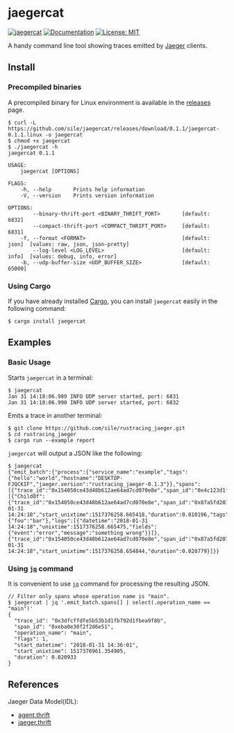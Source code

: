 jaegercat
=========

[![jaegercat](https://img.shields.io/crates/v/jaegercat.svg)](https://crates.io/crates/jaegercat)
[![Documentation](https://docs.rs/jaegercat/badge.svg)](https://docs.rs/jaegercat)
[![License: MIT](https://img.shields.io/badge/license-MIT-blue.svg)](LICENSE)

A handy command line tool showing traces emitted by [Jaeger][jaeger] clients.

Install
--------

### Precompiled binaries

A precompiled binary for Linux environment is available in the [releases] page.

```console
$ curl -L https://github.com/sile/jaegercat/releases/download/0.1.1/jaegercat-0.1.1.linux -o jaegercat
$ chmod +x jaegercat
$ ./jaegercat -h
jaegercat 0.1.1

USAGE:
    jaegercat [OPTIONS]

FLAGS:
    -h, --help       Prints help information
    -V, --version    Prints version information

OPTIONS:
        --binary-thrift-port <BINARY_THRIFT_PORT>       [default: 6832]
        --compact-thrift-port <COMPACT_THRIFT_PORT>     [default: 6831]
    -f, --format <FORMAT>                               [default: json]  [values: raw, json, json-pretty]
        --log-level <LOG_LEVEL>                         [default: info]  [values: debug, info, error]
    -b, --udp-buffer-size <UDP_BUFFER_SIZE>             [default: 65000]
```

### Using Cargo

If you have already installed [Cargo][cargo], you can install `jaegercat` easily in the following command:

```console
$ cargo install jaegercat
```

Examples
--------

### Basic Usage

Starts `jaegercat` in a terminal:

```console
$ jaegercat
Jan 31 14:18:06.989 INFO UDP server started, port: 6831
Jan 31 14:18:06.990 INFO UDP server started, port: 6832
```

Emits a trace in another terminal:
```console
$ git clone https://github.com/sile/rustracing_jaeger.git
$ cd rustracing_jaeger
$ cargo run --example report
```

`jaegercat` will output a JSON like the following:
```console
$ jaegercat
{"emit_batch":{"process":{"service_name":"example","tags":{"hello":"world","hostname":"DESKTOP-FJQCKIF","jaeger.version":"rustracing_jaeger-0.1.3"}},"spans":[{"trace_id":"0x154050ce43d48b612ae64ad7cd070e8e","span_id":"0x4c123d1fd41219d5","parent_span_id":"0x87a5fd207c065420","operation_name":"sub","references":[{"ChildOf":{"trace_id":"0x154050ce43d48b612ae64ad7cd070e8e","span_id":"0x87a5fd207c065420"}}],"flags":1,"start_datetime":"2018-01-31 14:24:18","start_unixtime":1517376258.665418,"duration":0.010196,"tags":{"foo":"bar"},"logs":[{"datetime":"2018-01-31 14:24:18","unixtime":1517376258.665475,"fields":{"event":"error","message":"something wrong"}}]},{"trace_id":"0x154050ce43d48b612ae64ad7cd070e8e","span_id":"0x87a5fd207c065420","operation_name":"main","flags":1,"start_datetime":"2018-01-31 14:24:18","start_unixtime":1517376258.654844,"duration":0.020779}]}}
```

### Using [`jq`][jq] command

It is convenient to use [`jq`][jq] command for processing the resulting JSON.

```console
// Filter only spans whose operation name is "main".
$ jaegercat | jq '.emit_batch.spans[] | select(.operation_name == "main")'
{
  "trace_id": "0x3dfcffdfe5b53b1d1fb792d1fbea9f8b",
  "span_id": "0xeba0e30f2f2d6e51",
  "operation_name": "main",
  "flags": 1,
  "start_datetime": "2018-01-31 14:36:01",
  "start_unixtime": 1517376961.354905,
  "duration": 0.020933
}
```

References
-----------

Jaeger Data Model(IDL):
- [agent.thrift]
- [jaeger.thrift]

[jaeger]: https://jaeger.readthedocs.io/
[cargo]: https://doc.rust-lang.org/cargo/
[jq]: https://stedolan.github.io/jq/
[releases]: https://github.com/sile/jaegercat/releases
[agent.thrift]: https://github.com/jaegertracing/jaeger-idl/blob/master/thrift/agent.thrift
[jaeger.thrift]: https://github.com/jaegertracing/jaeger-idl/blob/master/thrift/jaeger.thrift
